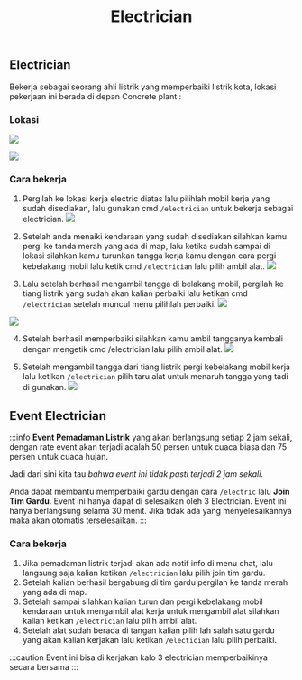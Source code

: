 ﻿---
id: electrician
title: Electrician
custom_edit_url: https://github.com/play-verse/docs/edit/master/electrician.md
description: Bekerja sebagai Electrician pada server SA:MP Playverse Virtual Roleplay Indonesia
keywords:
  - samp
  - samp indo
  - samp roleplay
  - gta
  - san andreas multiplayer
image: https://i.ibb.co/C1KwCNn/enb2020-11-5-15-33-17.png
---

## Electrician
Bekerja sebagai seorang ahli listrik yang memperbaiki listrik kota, lokasi pekerjaan ini berada di depan Concrete plant :

### Lokasi
![ ](https://i.ibb.co/ByB6TQH/sa-mp-200.png)

![ ](https://i.ibb.co/Nm4SPJP/enb2020-11-5-15-30-53.png)

### Cara bekerja
1. Pergilah ke lokasi kerja electric diatas lalu pilihlah mobil kerja yang sudah disediakan, lalu gunakan cmd `/electrician` untuk bekerja sebagai electrician. 
![ ](https://i.ibb.co/yRfnG02/enb2020-11-5-15-31-10.png)

2. Setelah anda menaiki kendaraan yang sudah disediakan silahkan kamu pergi ke tanda merah yang ada di map, lalu ketika sudah sampai di lokasi silahkan kamu turunkan tangga kerja kamu dengan cara pergi kebelakang mobil lalu ketik cmd `/electrician` lalu pilih ambil alat.
![ ](https://i.ibb.co/C1KwCNn/enb2020-11-5-15-33-17.png)

3. Lalu setelah berhasil mengambil tangga di belakang mobil, pergilah ke tiang listrik yang sudah akan kalian perbaiki lalu ketikan cmd `/electrician` setelah muncul menu pilihlah perbaiki.
![ ](https://i.ibb.co/tHHxTY6/enb2020-11-5-15-33-25.png)

![ ](https://i.ibb.co/5Bzmvg9/enb2020-11-5-15-33-36.png)

4. Setelah berhasil memperbaiki silahkan kamu ambil tangganya kembali dengan mengetik cmd /electrician lalu pilih ambil alat.
![ ](https://i.ibb.co/pQ3WQbD/enb2020-11-5-15-33-47.png)

5. Setelah mengambil tangga dari tiang listrik pergi kebelakang mobil kerja lalu ketikan `/electrician` pilih taru alat untuk menaruh tangga yang tadi di gunakan.
![ ](https://i.ibb.co/gg8H5BY/enb2020-11-5-15-33-55.png)

## Event Electrician

:::info
**Event Pemadaman Listrik** yang akan berlangsung setiap 2 jam sekali,
dengan rate event akan terjadi adalah 50 persen untuk cuaca biasa dan 75 persen untuk cuaca hujan.  

Jadi dari sini kita tau *bahwa event ini tidak pasti terjadi 2 jam sekali*. 

Anda dapat membantu memperbaiki gardu dengan cara `/electric` lalu **Join Tim Gardu**. 
Event ini hanya dapat di selesaikan oleh 3 Electrician. 
Event ini hanya berlangsung selama 30 menit. 
Jika tidak ada yang menyelesaikannya maka akan otomatis terselesaikan.
:::

### Cara bekerja
1. Jika pemadaman listrik terjadi akan ada notif info di menu chat, lalu langsung saja kalian ketikan `/electrician` lalu pilih join tim gardu.
2. Setelah kalian berhasil bergabung di tim gardu pergilah ke tanda merah yang ada di map.
3. Setelah sampai silahkan kalian turun dan pergi kebelakang mobil kendaraan untuk mengambil alat kerja untuk mengambil alat silahkan kalian ketikan `/electrician` lalu pilih ambil alat.
4. Setelah alat sudah berada di tangan kalian pilih lah salah satu gardu yang akan kalian kerjakan lalu ketikan `/electician` lalu pilih perbaiki.

:::caution
Event ini bisa di kerjakan kalo 3 electrician memperbaikinya secara bersama
:::
